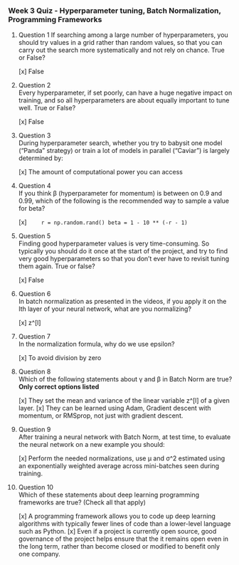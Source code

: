### Week 3 Quiz - Hyperparameter tuning, Batch Normalization, Programming Frameworks

1. Question 1
If searching among a large number of hyperparameters, you should try values in a grid rather than random values, so that you can carry out the search more systematically and not rely on chance. True or False?

    [x] False

2. Question 2          
Every hyperparameter, if set poorly, can have a huge negative impact on training, and so all hyperparameters are about equally important to tune well. True or False?

    [x] False
    
3. Question 3        
During hyperparameter search, whether you try to babysit one model (“Panda” strategy) or train a lot of models in parallel (“Caviar”) is largely determined by:

    [x] The amount of computational power you can access
    
4. Question 4    
If you think β (hyperparameter for momentum) is between on 0.9 and 0.99, which of the following is the recommended way to sample a value for beta?

    [x] ```     r = np.random.rand()
                beta = 1 - 10 ** (-r - 1)
        ```

5. Question 5      
Finding good hyperparameter values is very time-consuming. So typically you should do it once at the start of the project, and try to find very good hyperparameters so that you don’t ever have to revisit tuning them again. True or false?

    [x] False

6. Question 6         
In batch normalization as presented in the videos, if you apply it on the lth layer of your neural network, what are you normalizing?

    [x] z^[l]

7. Question 7             
In the normalization formula, why do we use epsilon?

    [x] To avoid division by zero

8. Question 8          
Which of the following statements about γ and β in Batch Norm are true? **Only correct options listed**

    [x] They set the mean and variance of the linear variable z^[l] of a given layer.
    [x] They can be learned using Adam, Gradient descent with momentum, or RMSprop, not just with gradient descent.
    
9. Question 9        
After training a neural network with Batch Norm, at test time, to evaluate the neural network on a new example you should:

    [x] Perform the needed normalizations, use μ and σ^2 estimated using an exponentially weighted average across mini-batches seen during training.

10. Question 10     
Which of these statements about deep learning programming frameworks are true? (Check all that apply)

    [x] A programming framework allows you to code up deep learning algorithms with typically fewer lines of code than a lower-level language such as Python.
    [x] Even if a project is currently open source, good governance of the project helps ensure that the it remains open even in the long term, rather than become closed or modified to benefit only one company.